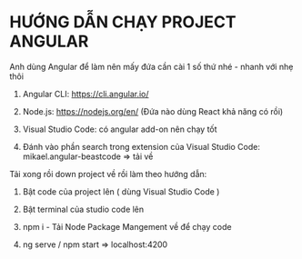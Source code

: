 # HƯỚNG DẪN CHẠY PROJECT ANGULAR

Anh dùng Angular để làm nên mấy đứa cần cài 1 số thứ nhé - nhanh với nhẹ thôi

1. Angular CLI: https://cli.angular.io/

2. Node.js: https://nodejs.org/en/ (Đứa nào dùng React khả năng có rồi)

3. Visual Studio Code: có angular add-on nên chạy tốt

4. Đánh vào phần search trong extension của Visual Studio Code: mikael.angular-beastcode => tải về

Tải xong rồi down project về rồi làm theo hướng dẫn:

1. Bật code của project lên ( dùng Visual Studio Code )

2. Bật terminal của studio code lên

3. npm i - Tải Node Package Mangement về để chạy code

4. ng serve / npm start => localhost:4200


